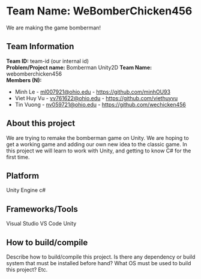 # Team Name: WeBomberChicken456

We are making the game bomberman!

## Team Information

**Team ID:** team-id (our internal id)  
**Problem/Project name:** Bomberman Unity2D 
**Team Name:** webomberchicken456   
**Members (N):**  
- Minh Le - ml007921@ohio.edu - https://github.com/minhOU93
- Viet Huy Vu - vv761622@ohio.edu - https://github.com/viethuyvu
- Tin Vuong - nv059721@ohio.edu - https://github.com/wechicken456
## About this project

We are trying to remake the bomberman game on Unity. We are hoping to get a working game and adding our own new idea to the classic game. In this project we will learn to work with Unity, and getting to know C# for the first time. 

## Platform

Unity Engine
c#

## Frameworks/Tools

Visual Studio
VS Code
Unity

## How to build/compile

Describe how to build/compile this project. Is there any dependency or build system that must be installed before hand?
What OS must be used to build this project? Etc.
